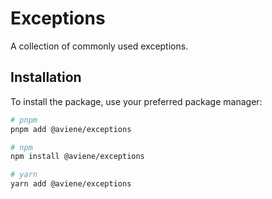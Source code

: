 # Exceptions

A collection of commonly used exceptions.

## Installation

To install the package, use your preferred package manager:

```bash
# pnpm
pnpm add @aviene/exceptions

# npm
npm install @aviene/exceptions

# yarn
yarn add @aviene/exceptions
```

